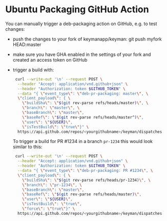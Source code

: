 # Ubuntu Packaging GitHub Action

You can manually trigger a deb-packaging action on GitHub, e.g. to test changes:

- push the changes to your fork of keymanapp/keyman: git push myfork HEAD:master
- make sure you have GHA enabled in the settings of your fork and created an
  access token on GitHub
- trigger a build with:

  ```bash
   curl --write-out '\n' --request POST \
    --header "Accept: application/vnd.github+json" \
    --header "Authorization: token $GITHUB_TOKEN" \
    --data "{ \"event_type\": \"deb-pr-packaging: master\", \
    \"client_payload\": { \
      \"buildSha\": \"$(git rev-parse refs/heads/master)\", \
      \"branch\": \"master\", \
      \"baseBranch\": \"master\",
      \"baseRef\": \"$(git rev-parse refs/heads/master^)\",
      \"user\": \"${USER}\",
      \"isTestBuild\": \"true\"}" \
    https://api.github.com/repos/<yourgithubname>/keyman/dispatches
  ```

  To trigger a build for PR #1234 in a branch `pr-1234` this would look similar
  to this:

  ```bash
   curl --write-out '\n' --request POST \
    --header "Accept: application/vnd.github+json" \
    --header "Authorization: token $GITHUB_TOKEN" \
    --data "{ \"event_type\": \"deb-pr-packaging: PR #1234\", \
    \"client_payload\": { \
      \"buildSha\": \"$(git rev-parse refs/heads/pr-1234)\", \
      \"branch\": \"pr-1234\", \
      \"baseBranch\": \"master\",
      \"baseRef\": \"$(git rev-parse refs/heads/master)\",
      \"user\": \"${USER}\",
      \"isTestBuild\": \"true\",
      \"force\": \"true\"}" \
    https://api.github.com/repos/<yourgithubname>/keyman/dispatches
  ```
